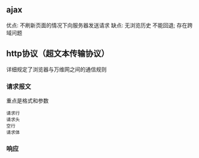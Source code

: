 ## ajax
优点: 不刷新页面的情况下向服务器发送请求
缺点: 无浏览历史 不能回退; 存在跨域问题

## http协议（超文本传输协议）
详细规定了浏览器与万维网之间的通信规则

### 请求报文
重点是格式和参数
```
请求行
请求头
空行
请求体
```


### 响应